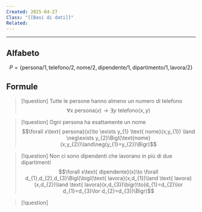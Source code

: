 ```yaml
---
Created: 2025-04-27
Class: "[[Basi di dati]]"
Related:
---
```

---
## Alfabeto
$$
P=\{\text{persona/1},\text{telefono/2},\text{nome/2}, \text{dipendente/1},\text{dipartimento/1},\text{lavora/2}\}
$$
## Formule

>[!question] Tutte le persone hanno almeno un numero di telefono
>$$\forall x \text{ persona}(x)\to \exists y\text{ telefono}(x,y)$$

>[!question] Ogni persona ha esattamente un nome
>$$\forall x\text{ persona}(x)\to \exists y_{1} \text{ nome}(x,y_{1}) \land \neg\exists y_{2}\Bigl(\text{nome}(x,y_{2})\land\neg(y_{1}=y_{2})\Bigr)$$

>[!question] Non ci sono dipendenti che lavorano in più di due dipartimenti
>$$\forall x\text{ dipendente}(x)\to \forall d_{1},d_{2},d_{3}\Bigl(\bigl(\text{ lavora}(x,d_{1})\land \text{ lavora}(x,d_{2})\land \text{ lavora}(x,d_{3})\bigr)\to(d_{1}=d_{2}\lor d_{1}=d_{3}\lor d_{2}=d_{3})\Bigr)$$

>[!question]